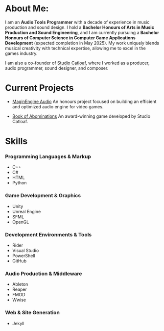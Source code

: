 # About Me:
I am an **Audio Tools Programmer** with a decade of experience in music production and sound design. 
I hold a **Bachelor Honours of Arts in Music Production and Sound Engineering**, and I am currently 
pursuing a **Bachelor Honours of Computer Science in Computer Game Applications Development** 
(expected completion in May 2025). My work uniquely blends musical creativity with technical 
expertise, allowing me to excel in the games industry.

I am also a co-founder of [Studio Catloaf](https://janhuss.github.io/posts/The-Founding-of-Studio-Catloaf/), where I 
worked as a producer, audio programmer, sound designer, and composer.

# Current Projects

- [MaginEngine Audio](https://janhuss.github.io/posts/Building-an-Audio-Engine/)
An honours project focused on building an efficient and optimized audio engine for video games.

- [Book of Abominations](https://janhuss.github.io/posts/Dare-Academy-2023/)
An award-winning game developed by Studio Catloaf.


# Skills

### Programming Languages & Markup

- C++
- C#
- HTML
- Python

### Game Development & Graphics

- Unity
- Unreal Engine
- SFML
- OpenGL

### Development Environments & Tools

- Rider
- Visual Studio
- PowerShell
- GitHub

### Audio Production & Middleware

- Ableton
- Reaper
- FMOD
- Wwise

### Web & Site Generation

- Jekyll
